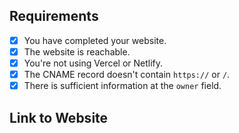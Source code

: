 <!-- To make our job easier, please spend time to review your application before submitting. -->

## Requirements
- [x] You have completed your website. <!-- This is not required if the domain you're registering is for emails. -->
- [x] The website is reachable.
- [x] You're not using Vercel or Netlify.
- [x] The CNAME record doesn't contain `https://` or `/`.  <!-- This is not required if you are not using a CNAME record. -->
- [x] There is sufficient information at the `owner` field.

## Link to Website
<!-- Please provide a link to your website below. -->
